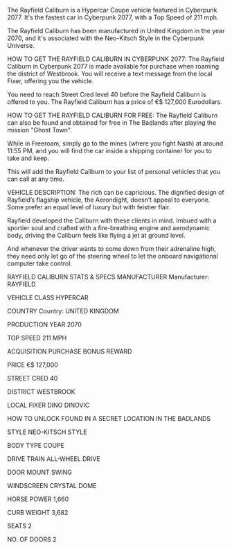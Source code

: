 The Rayfield Caliburn is a Hypercar Coupe vehicle featured in Cyberpunk 2077. It's the fastest car in Cyberpunk 2077, with a Top Speed of 211 mph.

The Rayfield Caliburn has been manufactured in United Kingdom in the year 2070, and it's associated with the Neo-Kitsch Style in the Cyberpunk Universe.

HOW TO GET THE RAYFIELD CALIBURN IN CYBERPUNK 2077:
The Rayfield Caliburn in Cyberpunk 2077 is made available for purchase when roaming the district of Westbrook. You will receive a text message from the local Fixer, offering you the vehicle.

You need to reach Street Cred level 40 before the Rayfield Caliburn is offered to you. The Rayfield Caliburn has a price of €$ 127,000 Eurodollars.

HOW TO GET THE RAYFIELD CALIBURN FOR FREE:
The Rayfield Caliburn can also be found and obtained for free in The Badlands after playing the mission "Ghost Town".

While in Freeroam, simply go to the mines (where you fight Nash) at around 11:55 PM, and you will find the car inside a shipping container for you to take and keep.

This will add the Rayfield Caliburn to your list of personal vehicles that you can call at any time.

VEHICLE DESCRIPTION:
The rich can be capricious. The dignified design of Rayfield’s flagship vehicle, the Aerondight, doesn’t appeal to everyone. Some prefer an equal level of luxury but with feistier flair.

Rayfield developed the Caliburn with these clients in mind. Imbued with a sportier soul and crafted with a fire-breathing engine and aerodynamic body, driving the Caliburn feels like flying a jet at ground level.

And whenever the driver wants to come down from their adrenaline high, they need only let go of the steering wheel to let the onboard navigational computer take control.

RAYFIELD CALIBURN STATS & SPECS
MANUFACTURER
Manufacturer:  RAYFIELD

VEHICLE CLASS
HYPERCAR

COUNTRY
Country: UNITED KINGDOM

PRODUCTION YEAR
2070

TOP SPEED
211 MPH

ACQUISITION
PURCHASE BONUS REWARD

PRICE
€$ 127,000

STREET CRED
40

DISTRICT
WESTBROOK

LOCAL FIXER
DINO DINOVIC

HOW TO UNLOCK
FOUND IN A SECRET LOCATION IN THE BADLANDS

STYLE
NEO-KITSCH STYLE

BODY TYPE
COUPE

DRIVE TRAIN
ALL-WHEEL DRIVE

DOOR MOUNT
SWING

WINDSCREEN
CRYSTAL DOME

HORSE POWER
1,660

CURB WEIGHT
3,682

SEATS
2

NO. OF DOORS
2
